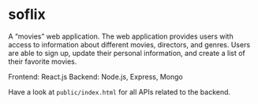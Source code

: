 # soflix
A “movies” web application. The web application provides users with access to information about different movies, directors, and genres. Users are able to sign up, update their personal information, and create a list of their favorite movies.

Frontend: React.js
Backend: Node.js, Express, Mongo

Have a look at `public/index.html` for all APIs related to the backend.